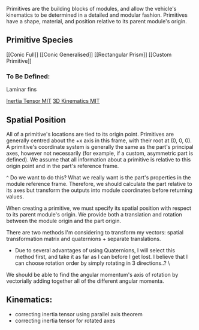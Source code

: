 Primitives are the building blocks of modules, and allow the vehicle's kinematics to be determined in a detailed and modular fashion. Primitives have a shape, material, and position relative to its parent module's origin. 

## Primitive Species
[[Conic Full]]
[[Conic Generalised]]
[[Rectangular Prism]]
[[Custom Primitive]]

### To Be Defined:

Laminar fins

[Inertia Tensor MIT](https://ocw.mit.edu/courses/16-07-dynamics-fall-2009/dd277ec654440f4c2b5b07d6c286c3fd_MIT16_07F09_Lec26.pdf)
[3D Kinematics MIT](https://ocw.mit.edu/courses/16-07-dynamics-fall-2009/419be4d742e628d70acfbc5496eab967_MIT16_07F09_Lec25.pdf)

## Spatial Position

All of a primitive's locations are tied to its origin point. Primitives are generally centred about the +x axis in this frame, with their root at (0, 0, 0). A primitive's coordinate system is generally the same as the part's principal axes, however not necessarily (for example, if a custom, asymmetric part is defined). We assume that all information about a primitive is relative to this origin point and in the part's reference frame.

^ Do we want to do this? What we really want is the part's properties in the module reference frame. Therefore, we should calculate the part relative to its axes but transform the outputs into module coordinates before returning values.

When creating a primitive, we must specify its spatial position with respect to its parent module's origin. We provide both a translation and rotation between the module origin and the part origin. 


There are two methods I'm considering to transform my vectors: spatial transformation matrix and quaternions + separate translations. 
- Due to several advantages of using Quaternions, I will select this method first, and take it as far as I can before I get lost. I believe that I can choose rotation order by simply rotating in 3 directions..? \


We should be able to find the angular momentum's axis of rotation by vectorially adding together all of the different angular momenta. 


## Kinematics:

- correcting inertia tensor using parallel axis theorem
- correcting inertia tensor for rotated axes

